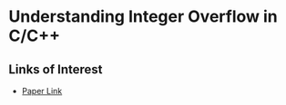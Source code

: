 # Understanding Integer Overflow in C/C++

## Links of Interest
* [Paper Link](https://www.cs.utah.edu/~regehr/papers/overflow12.pdf)
